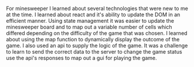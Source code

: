 For minesweeper I learned about several technologies that were new to me at the time. I learned about react and it's ability to update the DOM in an efficient manner. Using state management it was easier to update the minesweeper board and to map out a variable number of cells which differed depending on the difficulty of the game that was chosen. I learned about using the map function to dynamically display the outcome of the game. I also used an api to supply the logic of the game. It was a challenge to learn to send the correct data to the server to change the game status use the api's responses to map out a gui for playing the game.
